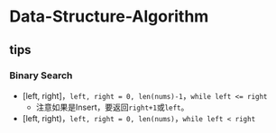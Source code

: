 # Data-Structure-Algorithm

## tips

### Binary Search

- [left, right]，`left, right = 0, len(nums)-1`，`while left <= right`
  - 注意如果是Insert，要返回`right+1`或`left`。
- [left, right)，`left, right = 0, len(nums)`，`while left < right`

